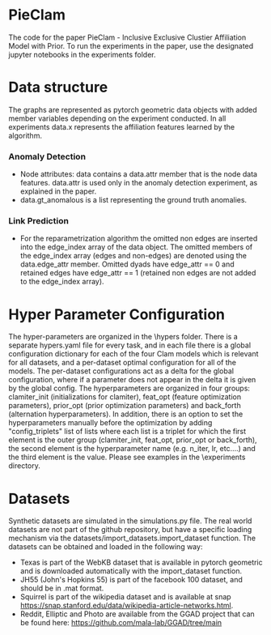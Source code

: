 # PieClam
The code for the paper PieClam - Inclusive Exclusive Clustier Affiliation Model with Prior.
To run the experiments in the paper, use the designated jupyter notebooks in the experiments folder.

# Data structure
The graphs are represented as pytorch geometric data objects with added member variables depending on the experiment conducted. In all experiments data.x represents the affiliation features learned by the algorithm.
### Anomaly Detection
- Node attributes: data contains a data.attr member that is the node data features. data.attr is used only in the anomaly detection experiment, as explained in the paper.
- data.gt_anomalous is a list representing the ground truth anomalies. 

### Link Prediction
- For the reparametrization algorithm the omitted non edges are inserted into the edge_index array of the data object. The omitted members of the edge_index array (edges and non-edges) are denoted using the data.edge_attr member. Omitted dyads have edge_attr == 0 and retained edges have edge_attr == 1 (retained non edges are not added to the edge_index array).

# Hyper Parameter Configuration
The hyper-parameters are organized in the \hypers folder.
There is a separate hypers.yaml file for every task, and in each file there is a global configuration dictionary for each of the four Clam models which is relevant for all datasets, and a per-dataset optimal configuration for all of the models. The per-dataset configurations act as a delta for the global configuration, where if a parameter does not appear in the delta it is given by the global config. 
The hyperparameters are organized in four groups: clamiter_init (initializations for clamiter), feat_opt (feature optimization parameters), prior_opt (prior optimization parameters) and back_forth (alternation hyperparameters).
In addition, there is an option to set the hyperparameters manually before the optimization by adding "config_triplets" list of lists where each list is a triplet for which the first element is the outer group (clamiter_init, feat_opt, prior_opt or back_forth), the second element is the hyperparameter name (e.g. n_iter, lr, etc....) and the third element is the value. Please see examples in the \experiments directory.

# Datasets
Synthetic datasets are simulated in the simulations.py file. The real world datasets are not part of the github repository, but have a specific loading mechanism via the datasets/import_datasets.import_dataset function. The datasets can be obtained and loaded in the following way:
- Texas is part of the WebKB dataset that is available in pytorch geometric and is downloaded automatically with the import_dataset function.
- JH55 (John's Hopkins 55) is part of the facebook 100 dataset, and should be in .mat format.
- Squirrel is part of the wikipedia dataset and is available at snap https://snap.stanford.edu/data/wikipedia-article-networks.html.
- Reddit, Elliptic and Photo are available from the GGAD project that can be found here: https://github.com/mala-lab/GGAD/tree/main






